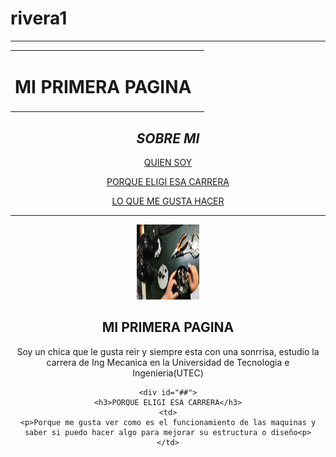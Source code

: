 # rivera1
<html>
  <head>
    <title>ARUSSY RIVERA MAURICIO</title>
  </head>
<body BACKGROUND="img/fondo.jpg">
<hr size=2>
    <TABLE ALIGN="center">
    <TR>
    <TD><h1><center>MI PRIMERA PAGINA</center></h1></TD>
    <td><hr size=2></td>
    </TR>
    </TABLE>
    <tr>
    <TD><i><h2><center>SOBRE MI</center></h2></i></TD>
    <center>
      <p><a href="#">QUIEN SOY</a></p>
      <p><a href="##">PORQUE ELIGI ESA CARRERA</a></p>
      <p><a href="###">LO QUE ME GUSTA HACER</a></p>
    </center>
    </tr>
<hr size=2>
    <div id="#">
      <center><IMG SRC="img/imagen.jpg" WIDTH=100 HEIGHT=120 ALT="[LOGO]"></center>
      <td><center><h2>MI PRIMERA PAGINA</h2></center></td>
      <center><p> Soy un chica que le gusta reir y siempre esta con una sonrrisa, estudio la carrera de Ing Mecanica en la Universidad de Tecnologia e Ingenieria(UTEC)</p></center>
<center>

    <div id="##">
    <h3>PORQUE ELIGI ESA CARRERA</h3>
    <td>
    <p>Porque me gusta ver como es el funcionamiento de las maquinas y saber si puedo hacer algo para mejorar su estructura o diseño<p>
    </td>
